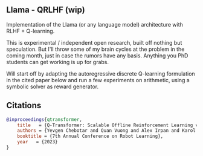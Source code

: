## Llama - QRLHF (wip)

Implementation of the Llama (or any language model) architecture with RLHF + Q-learning.

This is experimental / independent open research, built off nothing but speculation. But I'll throw some of my brain cycles at the problem in the coming month, just in case the rumors have any basis. Anything you PhD students can get working is up for grabs.

Will start off by adapting the autoregressive discrete Q-learning formulation in the cited paper below and run a few experiments on arithmetic, using a symbolic solver as reward generator.

## Citations

```bibtex
@inproceedings{qtransformer,
    title   = {Q-Transformer: Scalable Offline Reinforcement Learning via Autoregressive Q-Functions},
    authors = {Yevgen Chebotar and Quan Vuong and Alex Irpan and Karol Hausman and Fei Xia and Yao Lu and Aviral Kumar and Tianhe Yu and Alexander Herzog and Karl Pertsch and Keerthana Gopalakrishnan and Julian Ibarz and Ofir Nachum and Sumedh Sontakke and Grecia Salazar and Huong T Tran and Jodilyn Peralta and Clayton Tan and Deeksha Manjunath and Jaspiar Singht and Brianna Zitkovich and Tomas Jackson and Kanishka Rao and Chelsea Finn and Sergey Levine},
    booktitle = {7th Annual Conference on Robot Learning},
    year   = {2023}
}
```
